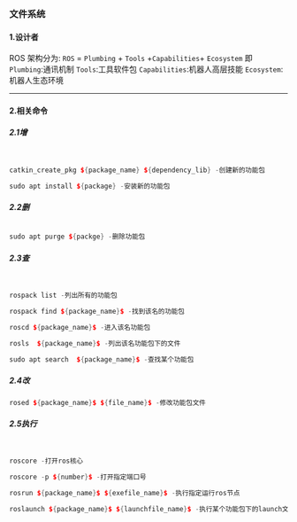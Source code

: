 ### 文件系统
#### 1.设计者
ROS 架构分为: `ROS` = `Plumbing` + `Tools` +` Capabilities `+ `Ecosystem` 即
`Plumbing`:通讯机制
`Tools`:工具软件包
` Capabilities `:机器人高层技能
`Ecosystem`:机器人生态环境


---
#### 2.相关命令
##### 2.1增
``` C++ {.line-numbers}


catkin_create_pkg ${package_name} ${dependency_lib} -创建新的功能包

sudo apt install ${package} -安装新的功能包
```

##### 2.2删
``` C++ {.line-numbers}

sudo apt purge ${packge} -删除功能包
```

##### 2.3查
``` C++ {.line-numbers}


rospack list -列出所有的功能包

rospack find ${package_name}$ -找到该名的功能包

roscd ${package_name}$ -进入该名功能包

rosls  ${package_name}$ -列出该名功能包下的文件

sudo apt search  ${package_name}$ -查找某个功能包
```
##### 2.4改
``` C++ {.line-numbers}
rosed ${package_name}$ ${file_name}$ -修改功能包文件
```

##### 2.5执行
``` C++ {.line-numbers}


roscore -打开ros核心

roscore -p ${number}$ -打开指定端口号

rosrun ${package_name}$ ${exefile_name}$ -执行指定运行ros节点

roslaunch ${package_name}$ ${launchfile_name}$ -执行某个功能包下的launch文件
```
